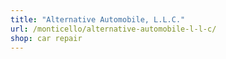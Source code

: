 ```yaml
---
title: "Alternative Automobile, L.L.C."
url: /monticello/alternative-automobile-l-l-c/
shop: car repair
---
```


